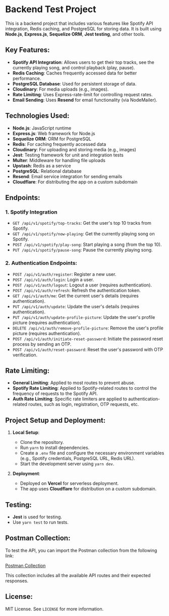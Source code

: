 # Backend Test Project

This is a backend project that includes various features like Spotify API integration, Redis caching, and PostgreSQL for storing data. It is built using **Node.js**, **Express.js**, **Sequelize ORM**, **Jest testing**, and other tools.

## Key Features:

- **Spotify API Integration**: Allows users to get their top tracks, see the currently playing song, and control playback (play, pause).
- **Redis Caching**: Caches frequently accessed data for better performance.
- **PostgreSQL Database**: Used for persistent storage of data.
- **Cloudinary**: For media uploads (e.g., images).
- **Rate Limiting**: Uses Express-rate-limit for controlling request rates.
- **Email Sending**: Uses **Resend** for email functionality (via NodeMailer).

## Technologies Used:

- **Node.js**: JavaScript runtime
- **Express.js**: Web framework for Node.js
- **Sequelize ORM**: ORM for PostgreSQL
- **Redis**: For caching frequently accessed data
- **Cloudinary**: For uploading and storing media (e.g., images)
- **Jest**: Testing framework for unit and integration tests
- **Multer**: Middleware for handling file uploads
- **Upstash**: Redis as a service
- **PostgreSQL**: Relational database
- **Resend**: Email service integration for sending emails
- **Cloudflare**: For distributing the app on a custom subdomain

## Endpoints:

### 1. **Spotify Integration**

- `GET /api/v1/spotify/top-tracks`: Get the user's top 10 tracks from Spotify.
- `GET /api/v1/spotify/now-playing`: Get the currently playing song on Spotify.
- `POST /api/v1/spotify/play-song`: Start playing a song (from the top 10).
- `PUT /api/v1/spotify/pause-song`: Pause the currently playing song.

### 2. **Authentication Endpoints**:

- `POST /api/v1/auth/register`: Register a new user.
- `POST /api/v1/auth/login`: Login a user.
- `POST /api/v1/auth/logout`: Logout a user (requires authentication).
- `POST /api/v1/auth/refresh`: Refresh the authentication token.
- `GET /api/v1/auth/me`: Get the current user's details (requires authentication).
- `PUT /api/v1/auth/update`: Update the user's details (requires authentication).
- `PUT /api/v1/auth/update-profile-picture`: Update the user's profile picture (requires authentication).
- `DELETE /api/v1/auth/remove-profile-picture`: Remove the user's profile picture (requires authentication).
- `POST /api/v1/auth/initiate-reset-password`: Initiate the password reset process by sending an OTP.
- `POST /api/v1/auth/reset-password`: Reset the user's password with OTP verification.

## Rate Limiting:

- **General Limiting**: Applied to most routes to prevent abuse.
- **Spotify Rate Limiting**: Applied to Spotify-related routes to control the frequency of requests to the Spotify API.
- **Auth Rate Limiting**: Specific rate limiters are applied to authentication-related routes, such as login, registration, OTP requests, etc.

## Project Setup and Deployment:

1. **Local Setup**:

   - Clone the repository.
   - Run `yarn` to install dependencies.
   - Create a `.env` file and configure the necessary environment variables (e.g., Spotify credentials, PostgreSQL URL, Redis URL).
   - Start the development server using `yarn dev`.

2. **Deployment**:
   - Deployed on **Vercel** for serverless deployment.
   - The app uses **Cloudflare** for distribution on a custom subdomain.

## Testing:

- **Jest** is used for testing.
- Use `yarn test` to run tests.

## Postman Collection:

To test the API, you can import the Postman collection from the following link:

[Postman Collection](https://www.postman.com/payload-geoscientist-74286553/my-workspace/collection/notc52q/backend-test?action=share&creator=34868713)

This collection includes all the available API routes and their expected responses.

## License:

MIT License. See `LICENSE` for more information.
